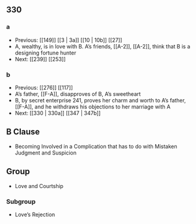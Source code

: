 ## 330
### a
- Previous: [[149]] [[3 | 3a]] [[10 | 10b]] [[27]] 
- A, wealthy, is in love with B. A’s friends, [[A-2]], [[A-2]], think that B is a designing fortune hunter
- Next: [[239]] [[253]] 

### b
- Previous: [[276]] [[117]] 
- A’s father, [[F-A]], disapproves of B, A’s sweetheart
- B, by secret enterprise 241, proves her charm and worth to A’s father, [[F-A]], and he withdraws his objections to her marriage with A
- Next: [[330 | 330a]] [[347 | 347b]] 

## B Clause
- Becoming Involved in a Complication that has to do with Mistaken Judgment and Suspicion

## Group
- Love and Courtship

### Subgroup
- Love’s Rejection

